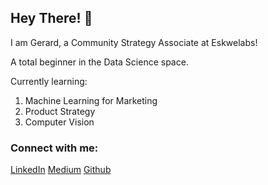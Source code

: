 ## Hey There! 👋

I am Gerard, a Community Strategy Associate at Eskwelabs!

A total beginner in the Data Science space. 

Currently learning: 
1. Machine Learning for Marketing
2. Product Strategy
3. Computer Vision

### Connect with me:
[LinkedIn](https://www.linkedin.com/in/gerardocatangui/)
[Medium](https://www.gerardocatangui.medium.com)
[Github](https://github.com/gerardocatangui)
